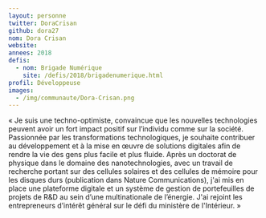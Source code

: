```yaml
---
layout: personne
twitter: DoraCrisan
github: dora27
nom: Dora Crisan
website:
annees: 2018
defis:
  - nom: Brigade Numérique
    site: /defis/2018/brigadenumerique.html
profil: Développeuse
images:
  - /img/communaute/Dora-Crisan.png
---
```


« Je suis une techno-optimiste, convaincue que les nouvelles
technologies peuvent avoir un fort impact positif sur l’individu comme
sur la société. Passionnée par les transformations technologiques,
je souhaite contribuer au développement et à la mise en œuvre de
solutions digitales afin de rendre la vie des gens plus facile et plus
fluide. Après un doctorat de physique dans le domaine des
nanotechnologies, avec un travail de recherche portant sur des
cellules solaires et des cellules de mémoire pour les disques durs
(publication dans Nature Communications), j'ai mis en place une
plateforme digitale et un système de gestion de portefeuilles de
projets de R&D au sein d’une multinationale de l’énergie. J'ai rejoint
les entrepreneurs d’intérêt général sur le défi du ministère de
l'Intérieur. »
